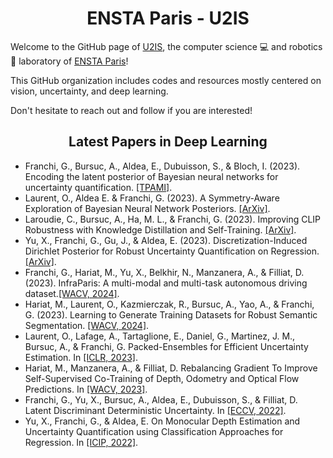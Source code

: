 <div align="center">
  <h1>ENSTA Paris - U2IS</h1>
</div>

Welcome to the GitHub page of [U2IS](http://u2is.ensta-paris.fr/?lang=en), the computer science 💻 and robotics 🤖 laboratory of [ENSTA Paris](https://www.ensta-paris.fr/en)!

This GitHub organization includes codes and resources mostly centered on vision, uncertainty, and deep learning.

Don't hesitate to reach out and follow if you are interested!

<div align="center">
  <h2> Latest Papers in Deep Learning </h2>
</div>

- Franchi, G., Bursuc, A., Aldea, E., Dubuisson, S., & Bloch, I. (2023). Encoding the latent posterior of Bayesian neural networks for uncertainty quantification. [[TPAMI]](https://arxiv.org/pdf/2012.02818.pdf).
- Laurent, O., Aldea E. & Franchi, G. (2023). A Symmetry-Aware Exploration of Bayesian Neural Network Posteriors. [[ArXiv]](https://arxiv.org/pdf/2310.08287.pdf).
- Laroudie, C., Bursuc, A., Ha, M. L., & Franchi, G. (2023). Improving CLIP Robustness with Knowledge Distillation and Self-Training. [[ArXiv]](https://arxiv.org/pdf/2309.10361.pdf).
- Yu, X., Franchi, G., Gu, J., & Aldea, E. (2023). Discretization-Induced Dirichlet Posterior for Robust Uncertainty Quantification on Regression. [[ArXiv]](https://arxiv.org/pdf/2308.09065.pdf).
- Franchi, G., Hariat, M., Yu, X., Belkhir, N., Manzanera, A., & Filliat, D. (2023). InfraParis: A multi-modal and multi-task autonomous driving dataset.[[WACV, 2024]](https://arxiv.org/pdf/2309.15751.pdf).
- Hariat, M., Laurent, O., Kazmierczak, R., Bursuc, A., Yao, A., & Franchi, G. (2023). Learning to Generate Training Datasets for Robust Semantic Segmentation. [[WACV, 2024]](https://arxiv.org/abs/2308.02535).
- Laurent, O., Lafage, A., Tartaglione, E., Daniel, G., Martinez, J. M., Bursuc, A., & Franchi, G. Packed-Ensembles for Efficient Uncertainty Estimation. In [[ICLR, 2023]](https://arxiv.org/pdf/2210.09184.pdf).
- Hariat, M., Manzanera, A., & Filliat, D. Rebalancing Gradient To Improve Self-Supervised Co-Training of Depth, Odometry and Optical Flow Predictions. In [[WACV, 2023]](https://hal.science/hal-03964607/file/wacv23.pdf).
- Franchi, G., Yu, X., Bursuc, A., Aldea, E., Dubuisson, S., & Filliat, D. Latent Discriminant Deterministic Uncertainty. In [[ECCV, 2022]](https://arxiv.org/pdf/2207.10130.pdf).
- Yu, X., Franchi, G., & Aldea, E. On Monocular Depth Estimation and Uncertainty Quantification using Classification Approaches for Regression. In [[ICIP, 2022]](https://hal.science/hal-03775941/document).
